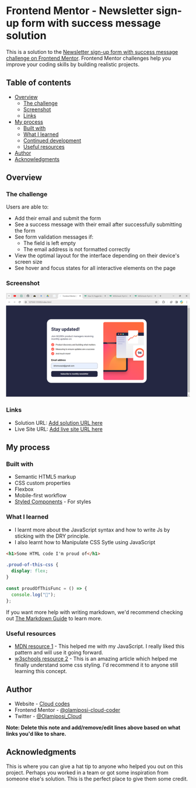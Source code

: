 # Frontend Mentor - Newsletter sign-up form with success message solution

This is a solution to the [Newsletter sign-up form with success message challenge on Frontend Mentor](https://www.frontendmentor.io/challenges/newsletter-signup-form-with-success-message-3FC1AZbNrv). Frontend Mentor challenges help you improve your coding skills by building realistic projects.

## Table of contents

- [Overview](#overview)
  - [The challenge](#the-challenge)
  - [Screenshot](#screenshot)
  - [Links](#links)
- [My process](#my-process)
  - [Built with](#built-with)
  - [What I learned](#what-i-learned)
  - [Continued development](#continued-development)
  - [Useful resources](#useful-resources)
- [Author](#author)
- [Acknowledgments](#acknowledgments)

## Overview

### The challenge

Users are able to:

- Add their email and submit the form
- See a success message with their email after successfully submitting the form
- See form validation messages if:
  - The field is left empty
  - The email address is not formatted correctly
- View the optimal layout for the interface depending on their device's screen size
- See hover and focus states for all interactive elements on the page

### Screenshot

![](<.//design/Screenshot%20(36).png>)

### Links

- Solution URL: [Add solution URL here](https://your-solution-url.com)
- Live Site URL: [Add live site URL here](https://your-live-site-url.com)

## My process

### Built with

- Semantic HTML5 markup
- CSS custom properties
- Flexbox
- Mobile-first workflow
- [Styled Components](https://styled-components.com/) - For styles

### What I learned

- I learnt more about the JavaScript syntax and how to write Js by sticking with the DRY principle.
- I also learnt how to Manipulate CSS Sytle using JavaScript

```html
<h1>Some HTML code I'm proud of</h1>
```

```css
.proud-of-this-css {
  display: flex;
}
```

```js
const proudOfThisFunc = () => {
  console.log("🎉");
};
```

If you want more help with writing markdown, we'd recommend checking out [The Markdown Guide](https://www.markdownguide.org/) to learn more.

### Useful resources

- [MDN resource 1](https://www.mdn.com) - This helped me with my JavaScript. I really liked this pattern and will use it going forward.
- [w3schools resource 2](https://www.w3schools.com) - This is an amazing article which helped me finally understand some css styling. I'd recommend it to anyone still learning this concept.

## Author

- Website - [Cloud codes](https://www.your-site.com)
- Frontend Mentor - [@olamiposi-cloud-coder](https://www.frontendmentor.io/profile/Olamiposi-cloud-coder)
- Twitter - [@Olamiposi_Cloud](https://www.twitter.com/Olamiposi_Cloud)

**Note: Delete this note and add/remove/edit lines above based on what links you'd like to share.**

## Acknowledgments

This is where you can give a hat tip to anyone who helped you out on this project. Perhaps you worked in a team or got some inspiration from someone else's solution. This is the perfect place to give them some credit.
